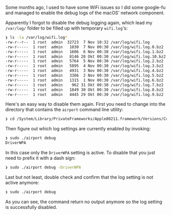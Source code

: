 Some months ago, I used to have some WiFi issues so I did some google-fu and managed to enable the debug logs of the macOS' network component.

Apparently I forgot to disable the debug logging again, which lead my `/var/log/` folder to be filled up with temporary `wifi.log`'s:

```bash
❯ ls -la /var/log/wifi.log*
-rw-r--r--  1 root  admin  32723  7 Nov 10:32 /var/log/wifi.log
-rw-r-----  1 root  admin   1030  7 Nov 00:30 /var/log/wifi.log.0.bz2
-rw-r-----  1 root  admin   1606  6 Nov 00:30 /var/log/wifi.log.1.bz2
-rw-r-----  1 root  admin   8146 28 Okt 00:30 /var/log/wifi.log.10.bz2
-rw-r-----  1 root  admin   5764  5 Nov 00:30 /var/log/wifi.log.2.bz2
-rw-r-----  1 root  admin   5895  4 Nov 00:30 /var/log/wifi.log.3.bz2
-rw-r-----  1 root  admin   4931  3 Nov 00:30 /var/log/wifi.log.4.bz2
-rw-r-----  1 root  admin   3386  2 Nov 00:30 /var/log/wifi.log.5.bz2
-rw-r-----  1 root  admin   1315  1 Nov 00:30 /var/log/wifi.log.6.bz2
-rw-r-----  1 root  admin    962 31 Okt 00:30 /var/log/wifi.log.7.bz2
-rw-r-----  1 root  admin   1849 30 Okt 00:30 /var/log/wifi.log.8.bz2
-rw-r-----  1 root  admin   4445 29 Okt 00:30 /var/log/wifi.log.9.bz2
```

Here's an easy way to disable them again. First you need to change into the directory that contains the `airport` command line utility:

```bash
❯ cd /System/Library/PrivateFrameworks/Apple80211.framework/Versions/Current/Resources
```

Then figure out which log settings are currently enabled by invoking:

```bash
❯ sudo ./airport debug
DriverWPA
```

In this case only the `DriverWPA` setting is active. To disable that you just need to prefix it with a dash sign:

```bash
❯ sudo ./airport debug -DriverWPA
```

Last but not least, double check and confirm that the log setting is not active anymore:


```bash
❯ sudo ./airport debug
```

As you can see, the command return no output anymore so the log setting is successfully disabled.
